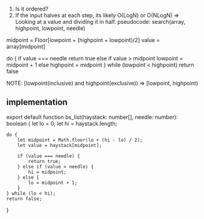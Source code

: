 1. Is it ordered?
2. If the input halves at each step, its likely O(LogN) or O(NLogN)
   => Looking at a value and dividing it in half.
   pseudocode:
   search(array, highpoint, lowpoint, needle)

midpoint = Floor[lowpoint + (highpoint + lowpoint)/2]
value = array[midpoint]

do {
if value === needle return true
else if value > midpoint
lowpoint = midpoint + 1
else highpoint = midpoint
} while (lowpoint < highpoint) return false

NOTE: [lowpoint(inclusive) and highpoint(exclusive)) => [lowpoint, highpoint)

## implementation

export default function bs_list(haystack: number[], needle: number): boolean {
let lo = 0;
let hi = haystack.length;

    do {
        let midpoint = Math.floor(lo + (hi - lo) / 2);
        let value = haystack[midpoint];

        if (value === needle) {
            return true;
        } else if (value > needle) {
            hi = midpoint;
        } else {
            lo = midpoint + 1;
        }
    } while (lo < hi);
    return false;

}
